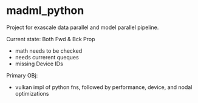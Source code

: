 # madml_python

Project for exascale data parallel and model parallel pipeline.

Current state: Both Fwd & Bck Prop
  - math needs to be checked
  - needs currerent queques 
  - missing Device IDs

Primary OBj:
- vulkan impl of python fns, followed by performance, device, and nodal optimizations
